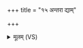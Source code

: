 +++
title = "१५ अन्तरा द्याम्"

+++
<details><summary>मूलम् (VS)</summary>

अ॑न्त॒रा द्यां च॑ पृथि॒वीं च॒ यद्व्यच॒स्तेन॒ शालां॒ प्रति॑ गृह्णामि त इ॒माम्। यद॒न्तरि॑क्षं॒ रज॑सो वि॒मानं॒ तत्कृ॑ण्वे॒ऽहमु॒दरं॑ शेव॒धिभ्यः॑। तेन॒ शालां॒ प्रति॑ गृह्णामि॒ तस्मै॑ ॥
</details>